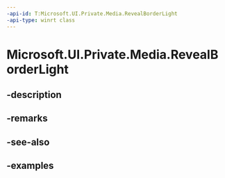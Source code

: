 ```yaml
---
-api-id: T:Microsoft.UI.Private.Media.RevealBorderLight
-api-type: winrt class
---
```


# Microsoft.UI.Private.Media.RevealBorderLight

<!--
public class RevealBorderLight : Microsoft.UI.Xaml.Media.XamlLight
-->


## -description

## -remarks

## -see-also

## -examples


